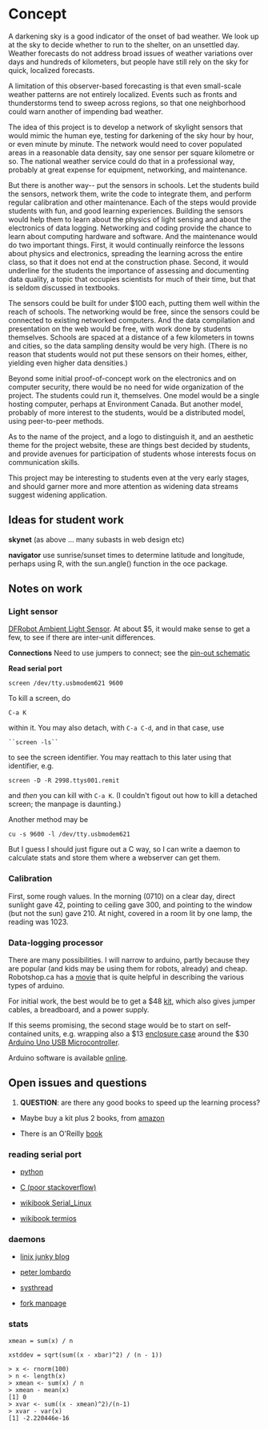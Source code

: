 # Concept

A darkening sky is a good indicator of the onset of bad weather.  We look up at
the sky to decide whether to run to the shelter, on an unsettled day.  Weather
forecasts do not address broad issues of weather variations over days and
hundreds of kilometers, but people have still rely on the sky for quick,
localized forecasts.  

A limitation of this observer-based forecasting is that even small-scale
weather patterns are not entirely localized.  Events such as fronts and
thunderstorms tend to sweep across regions, so that one neighborhood could warn
another of impending bad weather.

The idea of this project is to develop a network of skylight sensors that would
mimic the human eye, testing for darkening of the sky hour by hour, or even
minute by minute.  The network would need to cover populated areas in a
reasonable data density, say one sensor per square kilometre or so.  The
national weather service could do that in a professional way, probably at great
expense for equipment, networking, and maintenance. 

But there is another way-- put the sensors in schools.  Let the students build
the sensors, network them, write the code to integrate them, and perform
regular calibration and other maintenance.   Each of the steps would provide
students with fun, and good learning experiences.  Building the sensors would
help them to learn about the physics of light sensing and about the electronics
of data logging.  Networking and coding provide the chance to learn about
computing hardware and software.  And the maintenance would do two important
things.  First, it would continually reinforce the lessons about physics and
electronics, spreading the learning across the entire class, so that it does
not end at the construction phase.  Second,  it would underline for the
students the importance of assessing and documenting data quality, a topic that
occupies scientists for much of their time, but that is seldom discussed in
textbooks.

The sensors could be built for under $100 each, putting them well within the
reach of schools.  The networking would be free, since the sensors could be
connected to existing networked computers.  And the data compilation and
presentation on the web would be free, with work done by students themselves.
Schools are spaced at a distance of a few kilometers in towns and cities, so
the data sampling density would be very high.  (There is no reason that
students would not put these sensors on their homes, either, yielding even
higher data densities.)

Beyond some initial proof-of-concept work on the electronics and on computer
security, there would be no need for wide organization of the project.  The
students could run it, themselves.  One model would be a single hosting
computer, perhaps at Environment Canada.  But another model, probably of more
interest to the students, would be a distributed model, using peer-to-peer
methods.

As to the name of the project, and a logo to distinguish it, and an aesthetic
theme for the project website, these are things best decided by students, and
provide avenues for participation of students whose interests focus on
communication skills.

This project may be interesting to students even at the very early stages, and
should garner more and more attention as widening data streams suggest widening
application.

## Ideas for student work

**skynet** (as above ... many subasts in web design etc)

**navigator** use sunrise/sunset times to determine latitude and longitude, perhaps using R, with the sun.angle() function in the oce package.



## Notes on work

### Light sensor

[DFRobot Ambient Light
Sensor](http://www.robotshop.ca/dfrobot-ambient-light-sensor-1.html).  At about
$5, it would make sense to get a few, to see if there are inter-unit
differences.  

**Connections** Need to use jumpers to connect; see the [pin-out
schematic](http://www.dfrobot.com/wiki/index.php?title=DFRobot_Ambient_Light_Sensor_(SKU:DFR0026_))

**Read serial port**

    screen /dev/tty.usbmodem621 9600

To kill a screen, do

    C-a K

within it.  You may also detach, with ``C-a C-d``, and in that case, use

    ``screen -ls``

to see the screen identifier.  You may reattach to this later using that
identifier, e.g.

    screen -D -R 2998.ttys001.remit

and *then* you can kill with ``C-a K``.  (I couldn't figout out how to kill a
detached screen; the manpage is daunting.)


Another method may be 

    cu -s 9600 -l /dev/tty.usbmodem621

But I guess I should just figure out a C way, so I can write a daemon to
calculate stats and store them where a webserver can get them. 

### Calibration

First, some rough values.  In the morning (0710) on a clear day, direct
sunlight gave 42, pointing to ceiling gave 300, and pointing to the window (but
not the sun) gave 210.  At night, covered in a room lit by one lamp, the
reading was 1023.  

### Data-logging processor

There are many possibilities.  I will narrow to arduino, partly because they
are popular (and kids may be using them for robots, already) and cheap.
Robotshop.ca has a [movie](http://youtu.be/yYjtB_3en4s) that is quite helpful in
describing the various types of arduino.

For initial work, the best would be to get a $48
[kit](http://www.robotshop.ca/robotshop-arduino-basic-kit-7.html), which also
gives jumper cables, a breadboard, and a power supply.

If this seems promising, the second stage would be to start on self-contained
units, e.g. wrapping also a $13 
[enclosure case](http://www.robotshop.ca/sfe-arduino-project-enclosure.html) around the $30
[Arduino Uno USB Microcontroller](https://admin.robotshop.ca/productinfo.aspx?pc=rb-ard-18).

Arduino software is available [online](http://arduino.cc/en/Main/Software).

## Open issues and questions

1. **QUESTION**: are there any good books to speed up the learning process?

* Maybe buy a kit plus 2 books, from [amazon](http://www.amazon.com/Arduino-UNO-board/dp/B004CG4CN4/ref=pd_sim_b_6)

* There is an O'Reilly 
[book](http://www.amazon.com/Arduino-Cookbook-Oreilly-Cookbooks-Margolis/dp/0596802471/ref=pd_sim_b_13)

### reading serial port

- [python](http://mbed.org/cookbook/Interfacing-with-Python)

- [C (poor stackoverflow)](http://stackoverflow.com/questions/2504714/reading-serial-data-from-c-osx-dev-tty)

- [wikibook Serial_Linux](http://en.wikibooks.org/wiki/Serial_Programming:Serial_Linux)

- [wikibook termios](http://en.wikibooks.org/wiki/Serial_Programming:Unix/termios)


### daemons

- [linix junky blog](http://linux-junky.blogspot.com/2010/03/writing-daemon-in-c-or-daemonize.html)

- [peter lombardo](http://peterlombardo.wikidot.com/linux-daemon-in-c)

- [systhread](http://www.systhread.net/texts/200508cdaemon2.php#one)

- [fork manpage](http://linux.die.net/man/2/fork)

### stats

    xmean = sum(x) / n

    xstddev = sqrt(sum((x - xbar)^2) / (n - 1))
    
    > x <- rnorm(100)
    > n <- length(x)
    > xmean <- sum(x) / n
    > xmean - mean(x)
    [1] 0
    > xvar <- sum((x - xmean)^2)/(n-1)
    > xvar - var(x)
    [1] -2.220446e-16
        
